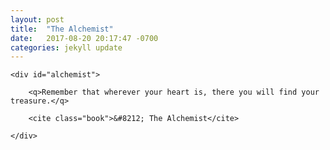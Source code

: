 ```yaml
---
layout: post
title:  "The Alchemist"
date:   2017-08-20 20:17:47 -0700
categories: jekyll update
---
```


<div id="alchemist-wrapper">

	<div id="alchemist">

		<q>Remember that wherever your heart is, there you will find your treasure.</q>

		<cite class="book">&#8212; The Alchemist</cite>

	</div>

</div>